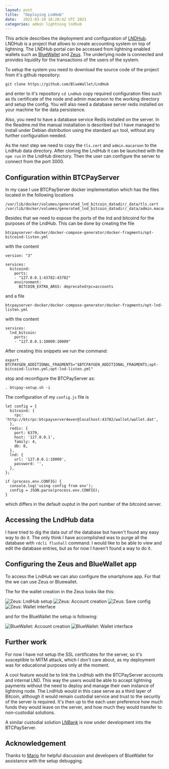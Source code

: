 ```yaml
---
layout: post
title:  "Deploying LndHub"
date:   2021-03-10 16:20:42 UTC 2021
categories: admin lightning lndhub
---
```


This article describes the deployment and configuration of [LNDHub][lndhub]. LNDHub is a project that allows to create accounting system on top of lightning. The LNDHub portal can be accessed from lightning enabled wallets such as [BlueWallet][bluewallet] and [Zeus][zeus]. The underlying node is connected and provides liquidity for the transactions of the users of the system. 

To setup the system you need to download the source code of the project from it's github repository:

```
git clone https://github.com/BlueWallet/LndHub
```

and enter to it's repository `cd LndHub` copy required configuration files such as tls certificate of the node and admin macaroon to the working directory and setup the config. You will also need a database server redis installed on your machine for the data persistence.

Also, you need to have a database service Redis installed on the server. In the Readme.md the manual installation is described but I have managed to install under Debian distribution using the standard `apt` tool, without any further configuration needed. 

As the next step we need to copy the `tls.cert` and `admin.macaroon` to the LndHub data directory. After cloning the LndHub it can be launched with the `npm run` in the LndHub directory. Then the user can configure the server to connect from the port 3000.


## Configuration within BTCPayServer

In my case I use BTCPayServer docker implementation which has the files located in the following locations
```
/var/lib/docker/volumes/generated_lnd_bitcoin_datadir/_data/tls.cert
/var/lib/docker/volumes/generated_lnd_bitcoin_datadir/_data/admin.macaroon
```
Besides that we need to expose the ports of the lnd and bitcoind for the purposes of the LndHub. This can be done by creating the file
```
btcpayserver-docker/docker-compose-generator/docker-fragments/opt-bitcoind-listen.yml
```
with the content
```
version: "3"

services:
  bitcoind:
    ports:
    - "127.0.0.1:43782:43782"
    environment:
      BITCOIN_EXTRA_ARGS: deprecatedrpc=accounts
```

and a file
```
btcpayserver-docker/docker-compose-generator/docker-fragments/opt-lnd-listen.yml
```
with the content
```
services:
  lnd_bitcoin:
    ports:
    - "127.0.0.1:10009:10009"
```

After creating this snippets we run the command:
```
export BTCPAYGEN_ADDITIONAL_FRAGMENTS="$BTCPAYGEN_ADDITIONAL_FRAGMENTS;opt-bitcoind-listen.yml;opt-lnd-listen.yml"
```

stop and reconfigure the BTCPayServer as:
```
. btcpay-setup.sh -i
```

The configuration of my `config.js` file is

```
let config = {
  bitcoind: {
    rpc: 'http://btcrpc:btcpayserver4ever@localhost:43782/wallet/wallet.dat',
  },
  redis: {
    port: 6379,
    host: '127.0.0.1',
    family: 4,
    db: 0,
  },
  lnd: {
    url: '127.0.0.1:10009',
    password: '',
  },
};

if (process.env.CONFIG) {
  console.log('using config from env');
  config = JSON.parse(process.env.CONFIG);
}
```

which differs in the default ouptut in the port number of the bitcoind server.

## Accessing the LndHub data

I have tried to dig the data out of the database but haven't found any easy way to do it. The only think I have accomplished was to purge all the database with `rdcli flushall` command. I would like to be able to view and edit the database entries, but as for now I haven't found a way to do it.


## Configuring the Zeus and BlueWallet app

To access the LndHub we can also configure the smartphone app. For that the we can use Zeus or Bluewallet.

The for the wallet creation in the Zeus looks like this:

![Zeus: LndHub setup](/assets/LndHub/app.zeusln.zeus_lndhub_setup.jpg)
![Zeus: Account creation](/assets/LndHub/app.zeusln.zeus_account_creation.jpg)
![Zeus: Save config](/assets/LndHub/app.zeusln.zeus_save_config.jpg)
![Zeus: Wallet  interface](/assets/LndHub/app.zeusln.zeus_account_interface.jpg)

and for the BlueWallet the setup is following:

![BlueWallet: Account creation](/assets/LndHub/bluewallet.bluewallet_account_setup.jpg)
![BlueWallet: Wallet interface](/assets/LndHub/bluewallet.bluewallet_account_interface.jpg)



## Further work

For now I have not setup the SSL certificates for the server, so it's susceptible to MITM attack, which I don't care about, as my deployment was for educational purposes only at the moment.

A cool feature would be to link the LndHub with the BTCPayServer accounts and internal LND. This way the users would be able to accept lightning payments without the need to deploy and manage their own instance of lightning node. The LndHub would in this case serve as a third layer of Bitcoin, although it would remain custodial service and trust to the security of the server is required. It's then up to the each user preference how much funds they would leave on the server, and how much they would transfer to non-custodial solutions.

A similar custodial solution [LNBank][lnbank] is now under development into the BTCPayServer.

## Acknowledgement

Thanks to [Mario][tmiyc] for helpful discussion and developers of BlueWallet for assistance with the setup debugging.

[bluewallet]: https://bluewallet.io/
[zeus]: https://zeusln.app/
[lndhub]: https://github.com/bluewallet/lndhub
[lnbank]: https://github.com/dennisreimann/btcpayserver-lnbank
[tmiyc]: https://twitter.com/_TaxMeIfYouCan_
